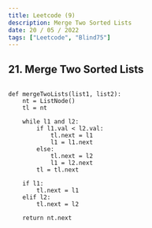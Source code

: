 ```yaml
---
title: Leetcode (9)
description: Merge Two Sorted Lists
date: 20 / 05 / 2022
tags: ["Leetcode", "Blind75"]
---
```


<h2>21. Merge Two Sorted Lists</h2>

<pre><code class="language-python">
def mergeTwoLists(list1, list2):
    nt = ListNode()
    tl = nt

    while l1 and l2:
        if l1.val < l2.val:
            tl.next = l1
            l1 = l1.next
        else:
            tl.next = l2
            l1 = l2.next
        tl = tl.next

    if l1:
        tl.next = l1
    elif l2:
        tl.next = l2

    return nt.next
</code></pre>
<br/>
<br/>
